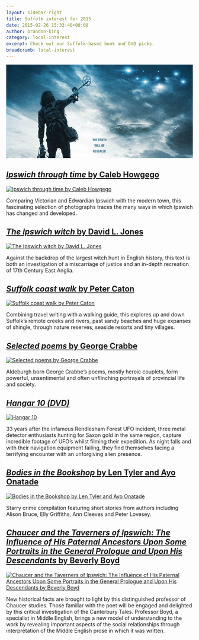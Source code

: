 ```yaml
---
layout: sidebar-right
title: Suffolk interest for 2015
date: 2015-02-26 15:33:40+00:00
author: brandon-king
category: local-interest
excerpt: Check out our Suffolk-based book and DVD picks.
breadcrumb: local-interest
---
```

![Hangar 10](/images/featured/featured-hangar-10.jpg)

## [<cite>Ipswich through time</cite> by Caleb Howgego](http://suffolk.spydus.co.uk/cgi-bin/spydus.exe/ENQ/OPAC/BIBENQ/9189963?QRY=CTIBIB%3C%20IRN(45907122)&QRYTEXT=Ipswich%20through%20time)

[![Ipswich through time by Caleb Howgego](http://suffolklibraries.co.uk/wp-content/uploads/2015/01/ipswichthroughtime.jpg)](http://suffolk.spydus.co.uk/cgi-bin/spydus.exe/ENQ/OPAC/BIBENQ/9189963?QRY=CTIBIB%3C%20IRN(45907122)&QRYTEXT=Ipswich%20through%20time)

Comparing Victorian and Edwardian Ipswich with the modern town, this fascinating selection of photographs traces the many ways in which Ipswich has changed and developed.

## [<cite>The Ipswich witch</cite> by David L. Jones](http://suffolk.spydus.co.uk/cgi-bin/spydus.exe/ENQ/OPAC/BIBENQ/9192095?QRY=CTIBIB%3C%20IRN(43620131)&QRYTEXT=The%20Ipswich%20witch)

[![The Ipswich witch by David L. Jones](http://suffolklibraries.co.uk/wp-content/uploads/2014/12/ipswichwitch.jpg)](http://suffolk.spydus.co.uk/cgi-bin/spydus.exe/ENQ/OPAC/BIBENQ/9192095?QRY=CTIBIB%3C%20IRN(43620131)&QRYTEXT=The%20Ipswich%20witch)

Against the backdrop of the largest witch hunt in English history, this text is both an investigation of a miscarriage of justice and an in-depth recreation of 17th Century East Anglia.

## [<cite>Suffolk coast walk</cite> by Peter Caton](http://suffolk.spydus.co.uk/cgi-bin/spydus.exe/ENQ/OPAC/BIBENQ/9197138?QRY=CTIBIB%3C%20IRN(46363075)&QRYTEXT=Suffolk%20coast%20walk)

[![Suffolk coast walk by Peter Caton](http://suffolklibraries.co.uk/wp-content/uploads/2014/12/suffolkcoastwalk.jpg)](http://suffolk.spydus.co.uk/cgi-bin/spydus.exe/ENQ/OPAC/BIBENQ/9197138?QRY=CTIBIB%3C%20IRN(46363075)&QRYTEXT=Suffolk%20coast%20walk)

Combining travel writing with a walking guide, this explores up and down Suffolk&#8217;s remote creeks and rivers, past sandy beaches and huge expanses of shingle, through nature reserves, seaside resorts and tiny villages.

## [<cite>Selected poems</cite> by George Crabbe](http://suffolk.spydus.co.uk/cgi-bin/spydus.exe/ENQ/OPAC/BIBENQ/2578906?QRY=CTIBIB%3C%20IRN(28110)&QRYTEXT=Selected%20poems)

[![Selected poems by George Crabbe](http://suffolklibraries.co.uk/wp-content/uploads/2015/01/crabbeselectedpoems.jpg)](http://suffolk.spydus.co.uk/cgi-bin/spydus.exe/ENQ/OPAC/BIBENQ/2578906?QRY=CTIBIB%3C%20IRN(28110)&QRYTEXT=Selected%20poems)

Aldeburgh born George Crabbe&#8217;s poems, mostly heroic couplets, form powerful, unsentimental and often unflinching portrayals of provincial life and society.

## [<cite>Hangar 10 (DVD)</cite>](http://suffolk.spydus.co.uk/cgi-bin/spydus.exe/ENQ/OPAC/BIBENQ/9203494?QRY=CTIBIB%3C%20IRN(46868156)&QRYTEXT=Hangar%2010%20%5Bvideorecording%5D)

[![Hangar 10](http://suffolklibraries.co.uk/wp-content/uploads/2014/12/hangar10.jpg)](http://suffolk.spydus.co.uk/cgi-bin/spydus.exe/ENQ/OPAC/BIBENQ/9203494?QRY=CTIBIB%3C%20IRN(46868156)&QRYTEXT=Hangar%2010%20%5Bvideorecording%5D)

33 years after the infamous Rendlesham Forest UFO incident, three metal detector enthusiasts hunting for Saxon gold in the same region, capture incredible footage of UFO&#8217;s whilst filming their expedition. As night falls and with their navigation equipment failing, they find themselves facing a terrifying encounter with an unforgiving alien presence.

## [<cite>Bodies in the Bookshop</cite> by Len Tyler and Ayo Onatade](http://suffolk.spydus.co.uk/cgi-bin/spydus.exe/ENQ/OPAC/BIBENQ/9204610?QRY=CTIBIB%3C%20IRN(47356496)&QRYTEXT=Bodies%20in%20the%20bookshop)

[![Bodies in the Bookshop by Len Tyler and Ayo Onatade](http://suffolklibraries.co.uk/wp-content/uploads/2014/12/bodiesbookshop.jpg)](http://suffolk.spydus.co.uk/cgi-bin/spydus.exe/ENQ/OPAC/BIBENQ/9204610?QRY=CTIBIB%3C%20IRN(47356496)&QRYTEXT=Bodies%20in%20the%20bookshop)

Starry crime compilation featuring short stories from authors including Alison Bruce, Elly Griffiths, Ann Cleeves and Peter Lovesey.

## [<cite>Chaucer and the Taverners of Ipswich: The Influence of His Paternal Ancestors Upon Some Portraits in the General Prologue and Upon His Descendants</cite> by Beverly Boyd](http://suffolk.spydus.co.uk/cgi-bin/spydus.exe/ENQ/OPAC/BIBENQ/9739191?QRY=CTIBIB%3C%20IRN(46867329)&QRYTEXT=Chaucer%20and%20the%20Taverners%20of%20Ipswich%3A%20The%20Influence%20of%20His%20Paternal%20Ancestors%20Upon%20Some%20Portraits%20in%20the%20General%20Prologue%20and%20Upon%20His%20Descendants)

[![Chaucer and the Taverners of Ipswich: The Influence of His Paternal Ancestors Upon Some Portraits in the General Prologue and Upon His Descendants by Beverly Boyd](http://suffolklibraries.co.uk/wp-content/uploads/2015/02/chaucertaverners.jpg)](http://suffolk.spydus.co.uk/cgi-bin/spydus.exe/ENQ/OPAC/BIBENQ/9739191?QRY=CTIBIB%3C%20IRN(46867329)&QRYTEXT=Chaucer%20and%20the%20Taverners%20of%20Ipswich%3A%20The%20Influence%20of%20His%20Paternal%20Ancestors%20Upon%20Some%20Portraits%20in%20the%20General%20Prologue%20and%20Upon%20His%20Descendants)

New historical facts are brought to light by this distinguished professor of Chaucer studies. Those familiar with the poet will be engaged and delighted by this critical investigation of the Canterbury Tales. Professor Boyd, a specialist in Middle English, brings a new model of understanding to the work by revealing important aspects of the social relationships through interpretation of the Middle English prose in which it was written.
